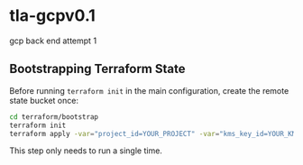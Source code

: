 # tla-gcpv0.1
gcp back end attempt 1

## Bootstrapping Terraform State

Before running `terraform init` in the main configuration, create the remote state bucket once:

```bash
cd terraform/bootstrap
terraform init
terraform apply -var="project_id=YOUR_PROJECT" -var="kms_key_id=YOUR_KMS_KEY"
```

This step only needs to run a single time.
